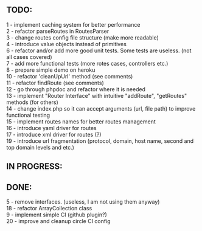 ## TODO:
1 - implement caching system for better performance  
2 - refactor parseRoutes in RoutesParser  
3 - change routes config file structure (make more readable)  
4 - introduce value objects instead of primitives  
6 - refactor and/or add more good unit tests. Some tests are useless. (not all cases covered)  
7 - add more functional tests (more rotes cases, controllers etc.)  
8 - prepare simple demo on heroku  
10 - refactor 'cleanUpUrl' method (see comments)  
11 - refactor findRoute (see comments)  
12 - go through phpdoc and refactor where it is needed  
13 - implement "Router Interface" with intuitive "addRoute", "getRoutes" methods (for others)  
14 - change index.php so it can accept arguments (url, file path) to improve functional testing  
15 - implement routes names for better routes management  
16 - introduce yaml driver for routes   
17 - introduce xml driver for routes (?)   
19 - introduce url fragmentation (protocol, domain, host name, second and top domain levels and etc.)   

## IN PROGRESS:
 

## DONE:
5 - remove interfaces. (useless, I am not using them anyway)    
18 - refactor ArrayCollection class    
9 - implement simple CI (github plugin?)   
20 - improve and cleanup circle CI config    
